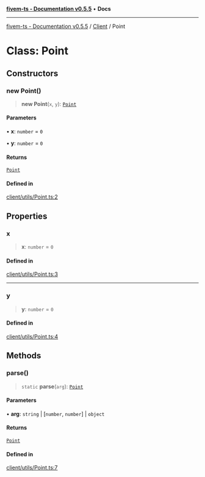 [**fivem-ts - Documentation v0.5.5**](../../../README.md) • **Docs**

***

[fivem-ts - Documentation v0.5.5](../../../README.md) / [Client](../README.md) / Point

# Class: Point

## Constructors

### new Point()

> **new Point**(`x`, `y`): [`Point`](Point.md)

#### Parameters

• **x**: `number` = `0`

• **y**: `number` = `0`

#### Returns

[`Point`](Point.md)

#### Defined in

[client/utils/Point.ts:2](https://github.com/Purpose-Dev/fivem-ts/blob/main/src/client/utils/Point.ts#L2)

## Properties

### x

> **x**: `number` = `0`

#### Defined in

[client/utils/Point.ts:3](https://github.com/Purpose-Dev/fivem-ts/blob/main/src/client/utils/Point.ts#L3)

***

### y

> **y**: `number` = `0`

#### Defined in

[client/utils/Point.ts:4](https://github.com/Purpose-Dev/fivem-ts/blob/main/src/client/utils/Point.ts#L4)

## Methods

### parse()

> `static` **parse**(`arg`): [`Point`](Point.md)

#### Parameters

• **arg**: `string` \| [`number`, `number`] \| `object`

#### Returns

[`Point`](Point.md)

#### Defined in

[client/utils/Point.ts:7](https://github.com/Purpose-Dev/fivem-ts/blob/main/src/client/utils/Point.ts#L7)

